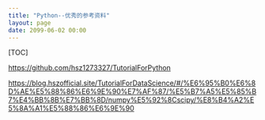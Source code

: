 ```yaml
---
title: "Python--优秀的参考资料"
layout: page
date: 2099-06-02 00:00
---
```

[TOC]


https://github.com/hsz1273327/TutorialForPython


https://blog.hszofficial.site/TutorialForDataScience/#/%E6%95%B0%E6%8D%AE%E5%88%86%E6%9E%90%E7%AF%87/%E5%B7%A5%E5%85%B7%E4%BB%8B%E7%BB%8D/numpy%E5%92%8Cscipy/%E8%B4%A2%E5%8A%A1%E5%88%86%E6%9E%90